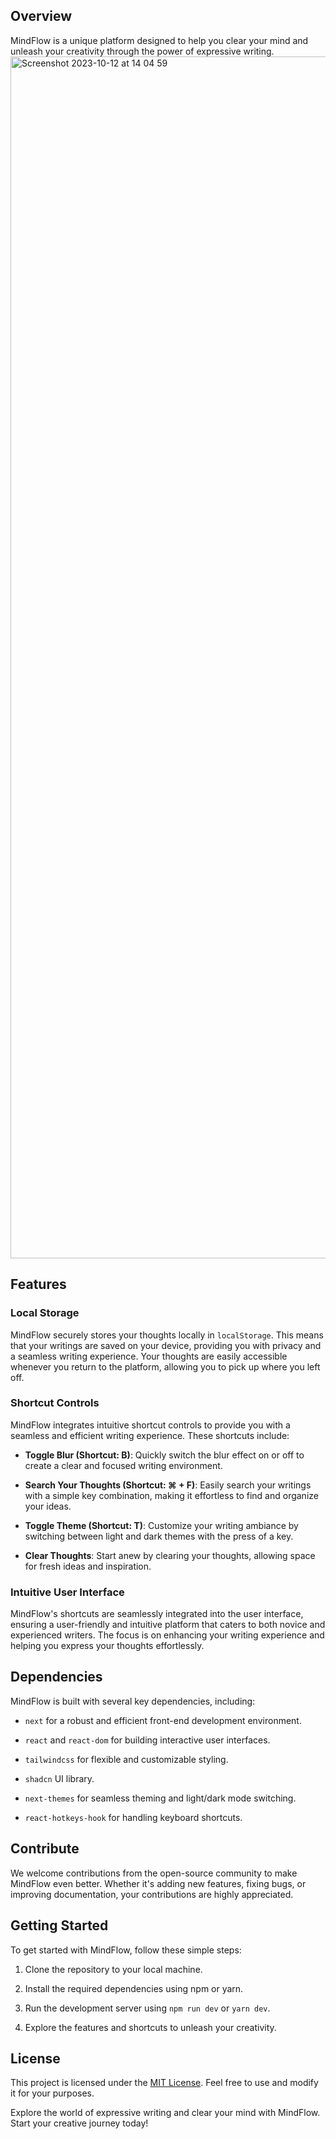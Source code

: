 ## Overview 
MindFlow is a unique platform designed to help you clear your mind and unleash your creativity through the power of expressive writing.
<img width="1923" alt="Screenshot 2023-10-12 at 14 04 59" src="https://github.com/DariusLukasukas/thoughts-flow/assets/64962012/2322ee5e-54f1-4907-95e5-95aa285838b3">

## Features

### Local Storage

MindFlow securely stores your thoughts locally in `localStorage`. This means that your writings are saved on your device, providing you with privacy and a seamless writing experience. Your thoughts are easily accessible whenever you return to the platform, allowing you to pick up where you left off.

### Shortcut Controls

MindFlow integrates intuitive shortcut controls to provide you with a seamless and efficient writing experience. These shortcuts include:

- **Toggle Blur (Shortcut: B)**: Quickly switch the blur effect on or off to create a clear and focused writing environment.

- **Search Your Thoughts (Shortcut: ⌘ + F)**: Easily search your writings with a simple key combination, making it effortless to find and organize your ideas.

- **Toggle Theme (Shortcut: T)**: Customize your writing ambiance by switching between light and dark themes with the press of a key.

- **Clear Thoughts**: Start anew by clearing your thoughts, allowing space for fresh ideas and inspiration.

### Intuitive User Interface

MindFlow's shortcuts are seamlessly integrated into the user interface, ensuring a user-friendly and intuitive platform that caters to both novice and experienced writers. The focus is on enhancing your writing experience and helping you express your thoughts effortlessly.

## Dependencies

MindFlow is built with several key dependencies, including:

- `next` for a robust and efficient front-end development environment.

- `react` and `react-dom` for building interactive user interfaces.
   
- `tailwindcss` for flexible and customizable styling.

- `shadcn` UI library.
  
- `next-themes` for seamless theming and light/dark mode switching.

- `react-hotkeys-hook` for handling keyboard shortcuts.
  
## Contribute

We welcome contributions from the open-source community to make MindFlow even better. Whether it's adding new features, fixing bugs, or improving documentation, your contributions are highly appreciated.

## Getting Started

To get started with MindFlow, follow these simple steps:

1. Clone the repository to your local machine.

2. Install the required dependencies using npm or yarn.

3. Run the development server using `npm run dev` or `yarn dev`.

4. Explore the features and shortcuts to unleash your creativity.

## License

This project is licensed under the [MIT License](LICENSE). Feel free to use and modify it for your purposes.

Explore the world of expressive writing and clear your mind with MindFlow. Start your creative journey today!
